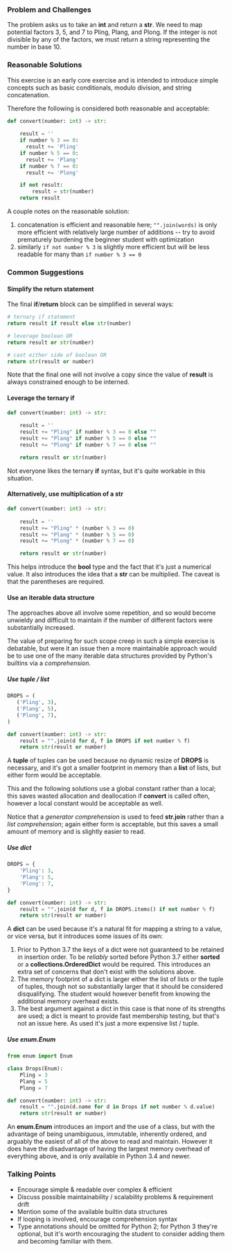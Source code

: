 ### Problem and Challenges

The problem asks us to take an **int** and return a **str**.
We need to map potential factors 3, 5, and 7 to Pling, Plang, and Plong.
If the integer is not divisible by any of the factors, we must
return a string representing the number in base 10.

### Reasonable Solutions

This exercise is an early core exercise and is intended to introduce
simple concepts such as basic conditionals, modulo division, and string 
concatenation.

Therefore the following is considered both reasonable and acceptable:

```python
def convert(number: int) -> str:
  
    result = ''
    if number % 3 == 0:
      result += 'Pling'
    if number % 5 == 0:
      result += 'Plang'
    if number % 7 == 0:
      result += 'Plong'

    if not result:
        result = str(number)
    return result
```

A couple notes on the reasonable solution:

1. concatenation is efficient and reasonable here; `"".join(words)` is 
only more efficient with relatively large number of additions -- try to
avoid prematurely burdening the beginner student with optimization
2. similarly `if not number % 3` is slightly more efficient but will be
less readable for many than `if number % 3 == 0`

### Common Suggestions

#### Simplify the return statement

The final **if**/**return** block can be simplified in several ways:

```python
# ternary if statement
return result if result else str(number)

# leverage boolean OR
return result or str(number)

# cast either side of boolean OR
return str(result or number)
```

Note that the final one will not involve a copy since the value of 
**result** is always constrained enough to be interned.

#### Leverage the ternary if

```python
def convert(number: int) -> str:
  
    result = ''
    result += "Pling" if number % 3 == 0 else ""
    result += "Plang" if number % 5 == 0 else ""
    result += "Plong" if number % 7 == 0 else ""

    return result or str(number)
```

Not everyone likes the ternary **if** syntax, but it's quite workable
in this situation.

#### Alternatively, use multiplication of a str

```python
def convert(number: int) -> str:
  
    result = ''
    result += "Pling" * (number % 3 == 0)
    result += "Plang" * (number % 5 == 0)
    result += "Plong" * (number % 7 == 0)

    return result or str(number)
```

This helps introduce the **bool** type and the fact that it's just a 
numerical value. It also introduces the idea that a **str** can be
multiplied. The caveat is that the parentheses are required.

#### Use an iterable data structure

The approaches above all involve some repetition, and so would become 
unwieldy and difficult to maintain if the number of different factors 
were substantially increased.

The value of preparing for such scope creep in such a simple exercise
is debatable, but were it an issue then a more maintainable approach 
would be to use one of the many iterable data structures provided by 
Python's builtins via a _comprehension_.

##### Use tuple / list

```python
DROPS = (
   ('Pling', 3),
   ('Plang', 5),
   ('Plong', 7),
)

def convert(number: int) -> str:
    result = "".join(d for d, f in DROPS if not number % f)
    return str(result or number)
```

A **tuple** of tuples can be used because no dynamic resize of **DROPS** 
is necessary, and it's got a smaller footprint in memory than a **list** 
of lists, but either form would be acceptable.

This and the following solutions use a global constant rather than a local; 
this saves wasted allocation and deallocation if **convert** is called often, 
however a local constant would be acceptable as well.

Notice that a _generator comprehension_ is used to feed **str.join** rather 
than a _list comprehension_; again either form is acceptable, but this saves 
a small amount of memory and is slightly easier to read.

##### Use dict

```python
DROPS = {
    'Pling': 3,
    'Plang': 5,
    'Plong': 7,
}

def convert(number: int) -> str:
    result = "".join(d for d, f in DROPS.items() if not number % f)
    return str(result or number)
```

A **dict** can be used because it's a natural fit for mapping a string to a 
value, or vice versa, but it introduces some issues of its own:

1. Prior to Python 3.7 the keys of a dict were not guaranteed to be retained 
in insertion order. To be _reliably_ sorted before Python 3.7 either 
**sorted** or a **collections.OrderedDict** would be required. This introduces 
an extra set of concerns that don't exist with the solutions above.
2. The memory footprint of a dict is larger either the list of lists or 
the tuple of tuples, though not so substantially larger that it should be 
considered disqualifying. The student would however benefit from knowing the 
additional memory overhead exists.
3. The best argument against a dict in this case is that none of its 
strengths are used; a dict is meant to provide fast membership testing, but 
that's not an issue here. As used it's just a more expensive list / tuple.

##### Use enum.Enum

```python
from enum import Enum

class Drops(Enum):
    Pling = 3
    Plang = 5
    Plong = 7

def convert(number: int) -> str:
    result = "".join(d.name for d in Drops if not number % d.value)
    return str(result or number)
```

An **enum.Enum** introduces an import and the use of a class, but with the 
advantage of being unambiguous, immutable, inherently ordered, and arguably
the easiest of all of the above to read and maintain. However it does have 
the disadvantage of having the largest memory overhead of everything above, 
and is only available in Python 3.4 and newer.

### Talking Points

- Encourage simple & readable over complex & efficient
- Discuss possible maintainability / scalability problems & requirement drift
- Mention some of the available builtin data structures
- If looping is involved, encourage comprehension syntax
- Type annotations should be omitted for Python 2; for Python 3 they're optional, but it's worth encouraging the student to consider adding them and becoming familiar with them.
